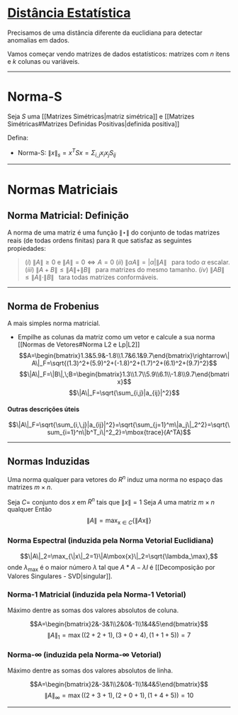# [Distância Estatística](https://www.youtube.com/watch?v=CPFej2oVWlg)
Precisamos de uma distância diferente da euclidiana para detectar anomalias em dados.

Vamos começar vendo matrizes de dados estatísticos: matrizes com $n$ itens e $k$ colunas ou variáveis.

---
# Norma-S
Seja $S$ uma [[Matrizes Simétricas|matriz simétrica]] e [[Matrizes Simétricas#Matrizes Definidas Positivas|definida positiva]]

Defina:
+ Norma-S:		$\|x\|_s=x^TSx=\Sigma_{i,j}x_ix_jS_{ij}$

---
# Normas Matriciais
## Norma Matricial: Definição
A norma de uma matriz é uma função $\|\star\|$ do conjunto de todas matrizes reais (de todas ordens finitas) para $\mathbb{R}$ que satisfaz as seguintes propiedades:
> $(i)$ $\|A\|\ge0$ e $\|A\|=0\iff A=0$
> $(ii)$ $\|\alpha A\|=|\alpha|\|A\|\;\;$ para todo $\alpha$ escalar.
> $(iii)$ $\|A+B\|\le\|A\|+\|B\|\;\;$ para matrizes do mesmo tamanho.
> $(iv)$ $\|AB\|\le\|A\|\cdot\|B\|\;\;$ tara todas matrizes conformáveis.

---
## Norma de Frobenius
A mais simples norma matricial.

+ Empilhe as colunas da matriz como um vetor e calcule a sua norma [[Normas de Vetores#Norma L2 e Lp|L2]]
$$A=\begin{bmatrix}1.3&5.9&-1.8\\1.7&6.1&9.7\end{bmatrix}\rightarrow\|A\|_F=\sqrt{(1.3)^2+(5.9)^2+(-1.8)^2+(1.7)^2+(6.1)^2+(9.7)^2}$$
$$\|A\|_F=\|B\|,\;B=\begin{bmatrix}1.3\\1.7\\5.9\\6.1\\-1.8\\9.7\end{bmatrix}$$
$$\|A\|_F=\sqrt{\sum_{i,j}|a_{ij}|^2}$$

#### Outras descrições úteis
$$\|A\|_F=\sqrt{\sum_{i,\,j}|a_{ij}|^2}=\sqrt{\sum_{j=1}^m\|a_j\|_2^2}=\sqrt{\sum_{i=1}^n\|b^T_i\|^2_2}=\mbox{trace}(A^TA)$$

---
## Normas Induzidas
Uma norma qualquer para vetores do $R^n$ induz uma norma no espaço das matrizes $m\times n$.

Seja $C =$ conjunto dos $x$ em $R^n$ tais que $\|x\|=1$
Seja $A$ uma matriz $m\times n$ qualquer
Então
$$\|A\|=\mbox{max}_{\mbox{x}\in C}\{\|A\mbox{x}\|\}$$

### Norma Espectral (induzida pela Norma Vetorial Euclidiana)
$$\|A\|_2=\max_{\|x\|_2=1}\|A\mbox{x}\|_2=\sqrt{\lambda_\max},$$
onde $\lambda_\max$ é o maior número $\lambda$ tal que $A*A-\lambda I$ é [[Decomposição por Valores Singulares - SVD|singular]].

### Norma-1 Matricial (induzida pela Norma-1 Vetorial)
Máximo dentre as somas dos valores absolutos de coluna.

$$A=\begin{bmatrix}2&-3&1\\2&0&-1\\1&4&5\end{bmatrix}$$
$$\|A\|_1=\max((2+2+1),(3+0+4),(1+1+5))=7$$

### Norma-$\infty$ (induzida pela Norma-$\infty$ Vetorial)
Máximo dentre as somas dos valores absolutos de linha.

$$A=\begin{bmatrix}2&-3&1\\2&0&-1\\1&4&5\end{bmatrix}$$
$$\|A\|_\infty=\max((2+3+1),(2+0+1),(1+4+5))=10$$

---